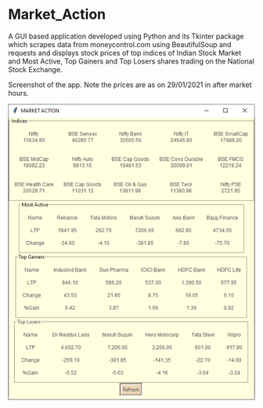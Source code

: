 # Market_Action
A GUI based application developed using Python and its Tkinter package which scrapes data from moneycontrol.com using BeautifulSoup and requests and displays stock prices of top indices of Indian Stock Market and Most Active, Top Gainers and Top Losers shares trading on the National Stock Exchange.


Screenshot of the app. Note the prices are as on 29/01/2021 in after market hours.

![](market_action_app_ss.png)

